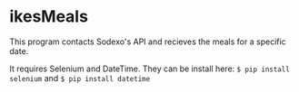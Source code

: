 # ikesMeals

This program contacts Sodexo's API and recieves the meals for a specific date.

It requires Selenium and DateTime. They can be install here:
```$ pip install selenium```
and
```$ pip install datetime```
